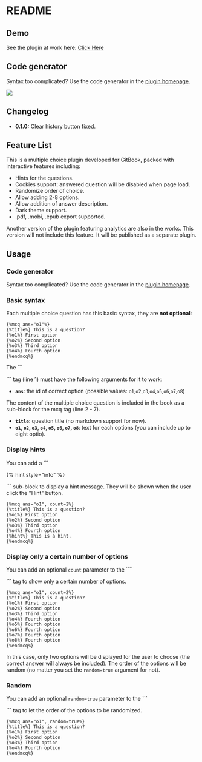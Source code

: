 # README

## Demo

See the plugin at work here: [Click Here](http://ymcatar.gitbooks.io/gitbook-test/content/testing_mcqx.html)

## Code generator

Syntax too complicated? Use the code generator in the [plugin homepage](http://ymcatar.github.io/gitbook-plugin-mcqx/).

![](http://i.imgur.com/AD1C50h.gif)

## Changelog

* **0.1.0:** Clear history button fixed.

## Feature List

This is a multiple choice plugin developed for GitBook, packed with interactive features including:

* Hints for the questions.
* Cookies support: answered question will be disabled when page load.
* Randomize order of choice.
* Allow adding 2-8 options.
* Allow addition of answer description.
* Dark theme support.
* .pdf, .mobi, .epub export supported.

Another version of the plugin featuring analytics are also in the works. This version will not include this feature. It will be published as a separate plugin.

## Usage

### Code generator

Syntax too complicated? Use the code generator in the [plugin homepage](http://ymcatar.github.io/gitbook-plugin-mcqx/).

### Basic syntax

Each multiple choice question has this basic syntax, they are **not optional**:

```text
{%mcq ans="o1"%}
{%title%} This is a question?
{%o1%} First option
{%o2%} Second option
{%o3%} Third option
{%o4%} Fourth option
{%endmcq%}
```

The \`\`\`

\`\`\` tag \(line 1\) must have the following arguments for it to work:

* **`ans`**: the id of correct option \(possible values: `o1`,`o2`,`o3`,`o4`,`o5`,`o6`,`o7`,`o8`\)

The content of the multiple choice question is included in the book as a sub-block for the mcq tag \(line 2 - 7\).

* **`title`**: question title \(no markdown support for now\).
* **`o1`, `o2`, `o3`, `o4`, `o5`, `o6`, `o7`, `o8`**: text for each options \(you can include up to eight optio\).

### Display hints

You can add a \`\`\`

{% hint style="info" %}

\`\`\` sub-block to display a hint message. They will be shown when the user click the "Hint" button.

```text
{%mcq ans="o1", count=2%}
{%title%} This is a question?
{%o1%} First option
{%o2%} Second option
{%o3%} Third option
{%o4%} Fourth option
{%hint%} This is a hint.
{%endmcq%}
```

### Display only a certain number of options

You can add an optional `count` parameter to the \`\`\`\`

\`\`\` tag to show only a certain number of options.

```text
{%mcq ans="o1", count=2%}
{%title%} This is a question?
{%o1%} First option
{%o2%} Second option
{%o3%} Third option
{%o4%} Fourth option
{%o5%} Fourth option
{%o6%} Fourth option
{%o7%} Fourth option
{%o8%} Fourth option
{%endmcq%}
```

In this case, only two options will be displayed for the user to choose \(the correct answer will always be included\). The order of the options will be random \(no matter you set the `random=true` argument for not\).

### Random

You can add an optional `random=true` parameter to the \`\`\`

\`\`\` tag to let the order of the options to be randomized.

```text
{%mcq ans="o1", random=true%}
{%title%} This is a question?
{%o1%} First option
{%o2%} Second option
{%o3%} Third option
{%o4%} Fourth option
{%endmcq%}
```

